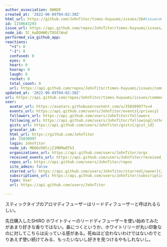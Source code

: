 ```yaml
---
author_association: OWNER
created_at: '2022-06-09T04:02:38Z'
html_url: https://github.com/JohnTitor/times-huyuumi/issues/26#issuecomment-1150643293
id: 1150643293
issue_url: https://api.github.com/repos/JohnTitor/times-huyuumi/issues/26
node_id: IC_kwDOHWEcT85ElWxd
performed_via_github_app: 
reactions:
  "+1": 0
  "-1": 0
  confused: 0
  eyes: 0
  heart: 0
  hooray: 0
  laugh: 0
  rocket: 0
  total_count: 0
  url: https://api.github.com/repos/JohnTitor/times-huyuumi/issues/comments/1150643293/reactions
updated_at: '2022-06-09T04:02:38Z'
url: https://api.github.com/repos/JohnTitor/times-huyuumi/issues/comments/1150643293
user:
  avatar_url: https://avatars.githubusercontent.com/u/25030997?v=4
  events_url: https://api.github.com/users/JohnTitor/events{/privacy}
  followers_url: https://api.github.com/users/JohnTitor/followers
  following_url: https://api.github.com/users/JohnTitor/following{/other_user}
  gists_url: https://api.github.com/users/JohnTitor/gists{/gist_id}
  gravatar_id: ''
  html_url: https://github.com/JohnTitor
  id: 25030997
  login: JohnTitor
  node_id: MDQ6VXNlcjI1MDMwOTk3
  organizations_url: https://api.github.com/users/JohnTitor/orgs
  received_events_url: https://api.github.com/users/JohnTitor/received_events
  repos_url: https://api.github.com/users/JohnTitor/repos
  site_admin: false
  starred_url: https://api.github.com/users/JohnTitor/starred{/owner}{/repo}
  subscriptions_url: https://api.github.com/users/JohnTitor/subscriptions
  type: User
  url: https://api.github.com/users/JohnTitor

---
```

スティックタイプのアロマディフューザーはリードディフューザーと呼ばれるらしい。

先日購入したSHIRO ホワイトティーのリードディフューザーを使い始めてみたがあまり好きな香りではない。鼻につくというか、ホワイトリリーが丸い印象なのに対してこちらは尖っている感がある。死ぬほど合わないわけではないのでとりあえず使い続けてみる、もったいないし好きを見つけるやもしれないし。